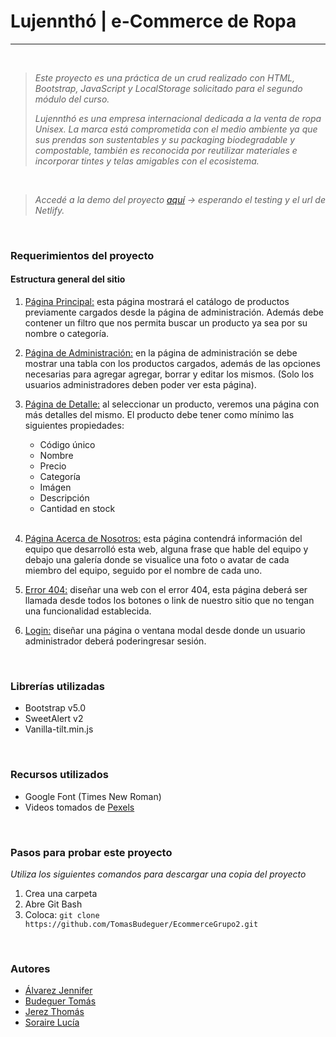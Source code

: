 #  Lujennthó | e-Commerce de Ropa

<hr>




<br>

> 
> *Este proyecto es una práctica de un crud realizado con HTML, Bootstrap, JavaScript y LocalStorage solicitado para el segundo módulo del curso.*
> 
>*Lujennthó es una empresa internacional dedicada a la venta de ropa Unisex. La marca está comprometida con el medio ambiente ya que sus prendas son sustentables y su packaging biodegradable y compostable, también es reconocida por reutilizar materiales e incorporar tintes y telas amigables con el ecosistema.*
<br>

> *Accedé a la demo del proyecto [aquí]() -> esperando el testing y el url de Netlify.*
> 

<br>

### Requerimientos del proyecto

#### Estructura general del sitio

1. [Página Principal:]() esta página mostrará el catálogo de productos previamente cargados desde la página de administración. Además debe contener un filtro que nos permita buscar un producto ya sea por su nombre o categoría.

1. [Página de Administración:]() en la página de administración se debe mostrar una tabla con los productos cargados, además de las opciones necesarias para agregar agregar, borrar y editar los mismos. (Solo los usuarios administradores deben poder ver esta página).

1. [Página de Detalle:]() al seleccionar un producto, veremos una página con más detalles del mismo. El producto debe tener como mínimo las siguientes propiedades:

    - Código único
    - Nombre
    - Precio
    - Categoría 
    - Imágen
    - Descripción
    - Cantidad en stock
    
    <br>

1. [Página Acerca de Nosotros:]() esta página contendrá información del equipo que desarrolló esta web, alguna frase que hable del equipo y debajo una galería donde se visualice una foto o avatar de cada miembro del equipo, seguido por el nombre de cada uno.

1. [Error 404:]() diseñar una web con el error 404, esta página deberá ser llamada desde todos los botones o link de nuestro sitio que no tengan una funcionalidad establecida.

1. [Login:]() diseñar una página o ventana modal desde donde un usuario administrador deberá poderingresar sesión.

<br>

### Librerías utilizadas
- Bootstrap v5.0
- SweetAlert v2
- Vanilla-tilt.min.js

<br>

### Recursos utilizados
- Google Font (Times New Roman)
- Videos tomados de [Pexels](https://www.pexels.com/)

<br>

### Pasos para probar este proyecto
*Utiliza los siguientes comandos para descargar una copia del proyecto*
1. Crea una carpeta
1. Abre Git Bash
1. Coloca:  `git clone https://github.com/TomasBudeguer/EcommerceGrupo2.git`

<br>

### Autores
- [Álvarez Jennifer](https://github.com/JennAlvarez)
- [Budeguer Tomás](https://github.com/TomasBudeguer)
- [Jerez Thomás](https://github.com/Thomyjerez)
- [Soraire Lucía](https://github.com/luciasoraire)